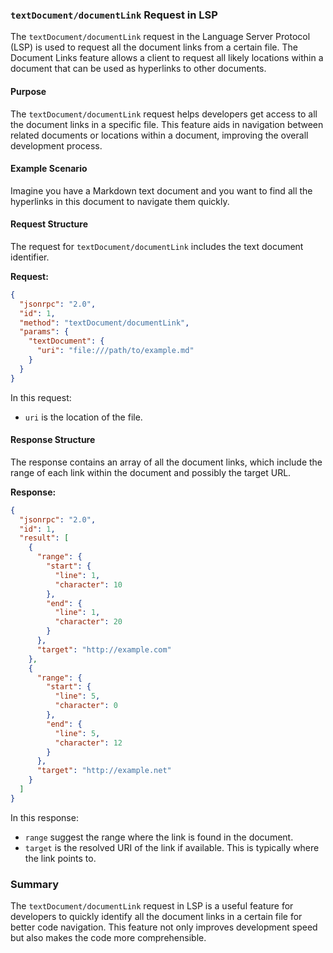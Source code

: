 ### `textDocument/documentLink` Request in LSP

The `textDocument/documentLink` request in the Language Server Protocol (LSP) is used to request all the document links from a certain file. The Document Links feature allows a client to request all likely locations within a document that can be used as hyperlinks to other documents.

#### Purpose

The `textDocument/documentLink` request helps developers get access to all the document links in a specific file. This feature aids in navigation between related documents or locations within a document, improving the overall development process.

#### Example Scenario

Imagine you have a Markdown text document and you want to find all the hyperlinks in this document to navigate them quickly.

#### Request Structure

The request for `textDocument/documentLink` includes the text document identifier.

**Request:**

```json
{
  "jsonrpc": "2.0",
  "id": 1,
  "method": "textDocument/documentLink",
  "params": {
    "textDocument": {
      "uri": "file:///path/to/example.md"
    }
  }
}
```
In this request:
- `uri` is the location of the file.

#### Response Structure

The response contains an array of all the document links, which include the range of each link within the document and possibly the target URL.

**Response:**

```json
{
  "jsonrpc": "2.0",
  "id": 1,
  "result": [
    {
      "range": {
        "start": {
          "line": 1,
          "character": 10
        },
        "end": {
          "line": 1,
          "character": 20
        }
      },
      "target": "http://example.com"
    },
    {
      "range": {
        "start": {
          "line": 5,
          "character": 0
        },
        "end": {
          "line": 5,
          "character": 12
        }
      },
      "target": "http://example.net"
    }
  ]
}
```
In this response:
- `range` suggest the range where the link is found in the document.
- `target` is the resolved URI of the link if available. This is typically where the link points to.

### Summary

The `textDocument/documentLink` request in LSP is a useful feature for developers to quickly identify all the document links in a certain file for better code navigation. This feature not only improves development speed but also makes the code more comprehensible.